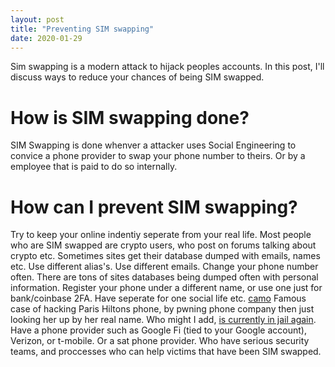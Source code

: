 ```yaml
---
layout: post
title: "Preventing SIM swapping"
date: 2020-01-29
---
```


Sim swapping is a modern attack to hijack peoples accounts. In this post, I'll discuss ways to reduce your chances of being SIM swapped.

# How is SIM swapping done?

SIM Swapping is done whenver a attacker uses Social Engineering to convice a phone provider to swap your phone number to theirs. Or by a employee that is paid to do so internally.

# How can I prevent SIM swapping?

Try to keep your online indentiy seperate from your real life. Most people who are SIM swapped are crypto users, who post on forums talking about crypto etc. Sometimes sites get their database dumped with emails, names etc. Use different alias's. Use different emails. Change your phone number often. There are tons of sites databases being dumped often with personal information.
Register your phone under a different name, or use one just for bank/coinbase 2FA. Have seperate for one social life etc. [camo](https://en.wikipedia.org/wiki/Cameron_Lacroix) Famous case of hacking Paris Hiltons phone, by pwning phone company then just looking her up by her real name. Who might I add, [is currently in jail again](https://www.justice.gov/usao-ma/pr/recidivist-hacker-sentenced-violating-supervised-release-conditions).
Have a phone provider such as Google Fi (tied to your Google account), Verizon, or t-mobile. Or a sat phone provider. Who have serious security teams, and proccesses who can help victims that have been SIM swapped. 
